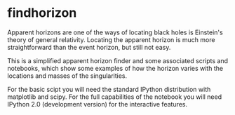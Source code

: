 findhorizon
===========

Apparent horizons are one of the ways of locating black holes is Einstein's theory of general relativity. Locating the apparent horizon is much more straightforward than the event horizon, but still not easy.

This is a simplified apparent horizon finder and some associated scripts and notebooks, which show some examples of how the horizon varies with the locations and masses of the singularities.

For the basic scipt you will need the standard IPython distribution with matplotlib and scipy. For the full capabilities of the notebook you will need IPython 2.0 (development version) for the interactive features.

